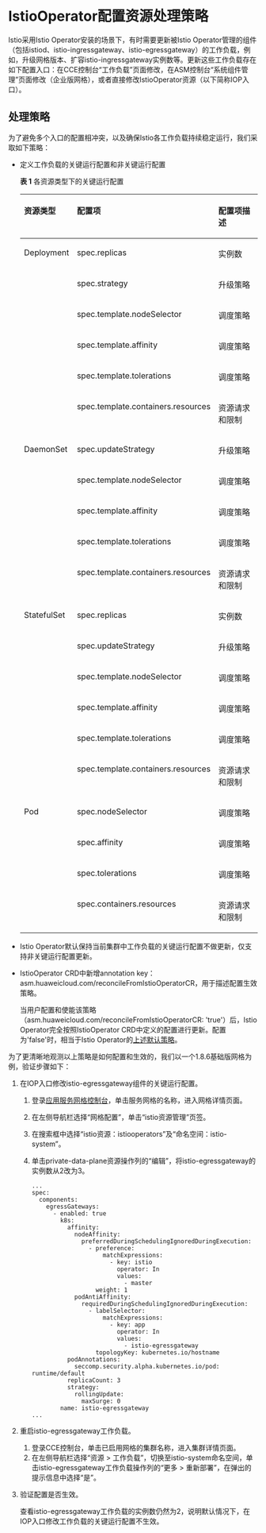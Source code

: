 # IstioOperator配置资源处理策略<a name="asm_01_0092"></a>

Istio采用Istio Operator安装的场景下，有时需要更新被Istio Operator管理的组件（包括istiod、istio-ingressgateway、istio-egressgateway）的工作负载，例如，升级网格版本、扩容istio-ingressgateway实例数等。更新这些工作负载存在如下配置入口：在CCE控制台“工作负载”页面修改，在ASM控制台“系统组件管理”页面修改（企业版网格），或者直接修改IstioOperator资源（以下简称IOP入口）。

## 处理策略<a name="section13241194335"></a>

为了避免多个入口的配置相冲突，以及确保Istio各工作负载持续稳定运行，我们采取如下策略：

-   定义工作负载的关键运行配置和非关键运行配置

    **表 1**  各资源类型下的关键运行配置

    <a name="table53111496236"></a>
    <table><thead align="left"><tr id="row123398916238"><th class="cellrowborder" valign="top" width="20.77%" id="mcps1.2.4.1.1"><p id="p1633910920236"><a name="p1633910920236"></a><a name="p1633910920236"></a>资源类型</p>
    </th>
    <th class="cellrowborder" valign="top" width="44.2%" id="mcps1.2.4.1.2"><p id="p83390910233"><a name="p83390910233"></a><a name="p83390910233"></a>配置项</p>
    </th>
    <th class="cellrowborder" valign="top" width="35.03%" id="mcps1.2.4.1.3"><p id="p0339198232"><a name="p0339198232"></a><a name="p0339198232"></a>配置项描述</p>
    </th>
    </tr>
    </thead>
    <tbody><tr id="row1333979172315"><td class="cellrowborder" rowspan="6" valign="top" width="20.77%" headers="mcps1.2.4.1.1 "><p id="p153397912236"><a name="p153397912236"></a><a name="p153397912236"></a>Deployment</p>
    </td>
    <td class="cellrowborder" valign="top" width="44.2%" headers="mcps1.2.4.1.2 "><p id="p1633915932312"><a name="p1633915932312"></a><a name="p1633915932312"></a>spec.replicas</p>
    </td>
    <td class="cellrowborder" valign="top" width="35.03%" headers="mcps1.2.4.1.3 "><p id="p533939132317"><a name="p533939132317"></a><a name="p533939132317"></a>实例数</p>
    </td>
    </tr>
    <tr id="row1133912912235"><td class="cellrowborder" valign="top" headers="mcps1.2.4.1.1 "><p id="p1233910992319"><a name="p1233910992319"></a><a name="p1233910992319"></a>spec.strategy</p>
    </td>
    <td class="cellrowborder" valign="top" headers="mcps1.2.4.1.2 "><p id="p6339109132318"><a name="p6339109132318"></a><a name="p6339109132318"></a>升级策略</p>
    </td>
    </tr>
    <tr id="row1033910920233"><td class="cellrowborder" valign="top" headers="mcps1.2.4.1.1 "><p id="p3339109142310"><a name="p3339109142310"></a><a name="p3339109142310"></a>spec.template.nodeSelector</p>
    </td>
    <td class="cellrowborder" valign="top" headers="mcps1.2.4.1.2 "><p id="p33399942311"><a name="p33399942311"></a><a name="p33399942311"></a>调度策略</p>
    </td>
    </tr>
    <tr id="row533913922315"><td class="cellrowborder" valign="top" headers="mcps1.2.4.1.1 "><p id="p17339398239"><a name="p17339398239"></a><a name="p17339398239"></a>spec.template.affinity</p>
    </td>
    <td class="cellrowborder" valign="top" headers="mcps1.2.4.1.2 "><p id="p183398912234"><a name="p183398912234"></a><a name="p183398912234"></a>调度策略</p>
    </td>
    </tr>
    <tr id="row1233969192318"><td class="cellrowborder" valign="top" headers="mcps1.2.4.1.1 "><p id="p43396919230"><a name="p43396919230"></a><a name="p43396919230"></a>spec.template.tolerations</p>
    </td>
    <td class="cellrowborder" valign="top" headers="mcps1.2.4.1.2 "><p id="p1433917912312"><a name="p1433917912312"></a><a name="p1433917912312"></a>调度策略</p>
    </td>
    </tr>
    <tr id="row63391091238"><td class="cellrowborder" valign="top" headers="mcps1.2.4.1.1 "><p id="p163396982317"><a name="p163396982317"></a><a name="p163396982317"></a>spec.template.containers.resources</p>
    </td>
    <td class="cellrowborder" valign="top" headers="mcps1.2.4.1.2 "><p id="p1233919916235"><a name="p1233919916235"></a><a name="p1233919916235"></a>资源请求和限制</p>
    </td>
    </tr>
    <tr id="row633915910230"><td class="cellrowborder" rowspan="5" valign="top" width="20.77%" headers="mcps1.2.4.1.1 "><p id="p13398942319"><a name="p13398942319"></a><a name="p13398942319"></a>DaemonSet</p>
    </td>
    <td class="cellrowborder" valign="top" width="44.2%" headers="mcps1.2.4.1.2 "><p id="p233912942314"><a name="p233912942314"></a><a name="p233912942314"></a>spec.updateStrategy</p>
    </td>
    <td class="cellrowborder" valign="top" width="35.03%" headers="mcps1.2.4.1.3 "><p id="p933915912232"><a name="p933915912232"></a><a name="p933915912232"></a>升级策略</p>
    </td>
    </tr>
    <tr id="row83395992319"><td class="cellrowborder" valign="top" headers="mcps1.2.4.1.1 "><p id="p433929182318"><a name="p433929182318"></a><a name="p433929182318"></a>spec.template.nodeSelector</p>
    </td>
    <td class="cellrowborder" valign="top" headers="mcps1.2.4.1.2 "><p id="p63392914232"><a name="p63392914232"></a><a name="p63392914232"></a>调度策略</p>
    </td>
    </tr>
    <tr id="row113396916232"><td class="cellrowborder" valign="top" headers="mcps1.2.4.1.1 "><p id="p5339189202317"><a name="p5339189202317"></a><a name="p5339189202317"></a>spec.template.affinity</p>
    </td>
    <td class="cellrowborder" valign="top" headers="mcps1.2.4.1.2 "><p id="p23391498236"><a name="p23391498236"></a><a name="p23391498236"></a>调度策略</p>
    </td>
    </tr>
    <tr id="row833917914235"><td class="cellrowborder" valign="top" headers="mcps1.2.4.1.1 "><p id="p17339159152312"><a name="p17339159152312"></a><a name="p17339159152312"></a>spec.template.tolerations</p>
    </td>
    <td class="cellrowborder" valign="top" headers="mcps1.2.4.1.2 "><p id="p17339149182310"><a name="p17339149182310"></a><a name="p17339149182310"></a>调度策略</p>
    </td>
    </tr>
    <tr id="row533920942312"><td class="cellrowborder" valign="top" headers="mcps1.2.4.1.1 "><p id="p1033919992318"><a name="p1033919992318"></a><a name="p1033919992318"></a>spec.template.containers.resources</p>
    </td>
    <td class="cellrowborder" valign="top" headers="mcps1.2.4.1.2 "><p id="p533915913238"><a name="p533915913238"></a><a name="p533915913238"></a>资源请求和限制</p>
    </td>
    </tr>
    <tr id="row3339189102310"><td class="cellrowborder" rowspan="6" valign="top" width="20.77%" headers="mcps1.2.4.1.1 "><p id="p23394932312"><a name="p23394932312"></a><a name="p23394932312"></a>StatefulSet</p>
    </td>
    <td class="cellrowborder" valign="top" width="44.2%" headers="mcps1.2.4.1.2 "><p id="p933969112313"><a name="p933969112313"></a><a name="p933969112313"></a>spec.replicas</p>
    </td>
    <td class="cellrowborder" valign="top" width="35.03%" headers="mcps1.2.4.1.3 "><p id="p15339129152310"><a name="p15339129152310"></a><a name="p15339129152310"></a>实例数</p>
    </td>
    </tr>
    <tr id="row113396919237"><td class="cellrowborder" valign="top" headers="mcps1.2.4.1.1 "><p id="p103399914230"><a name="p103399914230"></a><a name="p103399914230"></a>spec.updateStrategy</p>
    </td>
    <td class="cellrowborder" valign="top" headers="mcps1.2.4.1.2 "><p id="p5339139182317"><a name="p5339139182317"></a><a name="p5339139182317"></a>升级策略</p>
    </td>
    </tr>
    <tr id="row15339392234"><td class="cellrowborder" valign="top" headers="mcps1.2.4.1.1 "><p id="p433969122311"><a name="p433969122311"></a><a name="p433969122311"></a>spec.template.nodeSelector</p>
    </td>
    <td class="cellrowborder" valign="top" headers="mcps1.2.4.1.2 "><p id="p2033959102311"><a name="p2033959102311"></a><a name="p2033959102311"></a>调度策略</p>
    </td>
    </tr>
    <tr id="row123392098234"><td class="cellrowborder" valign="top" headers="mcps1.2.4.1.1 "><p id="p6339149162310"><a name="p6339149162310"></a><a name="p6339149162310"></a>spec.template.affinity</p>
    </td>
    <td class="cellrowborder" valign="top" headers="mcps1.2.4.1.2 "><p id="p113399932313"><a name="p113399932313"></a><a name="p113399932313"></a>调度策略</p>
    </td>
    </tr>
    <tr id="row13392917239"><td class="cellrowborder" valign="top" headers="mcps1.2.4.1.1 "><p id="p11339994236"><a name="p11339994236"></a><a name="p11339994236"></a>spec.template.tolerations</p>
    </td>
    <td class="cellrowborder" valign="top" headers="mcps1.2.4.1.2 "><p id="p43397919232"><a name="p43397919232"></a><a name="p43397919232"></a>调度策略</p>
    </td>
    </tr>
    <tr id="row733915972318"><td class="cellrowborder" valign="top" headers="mcps1.2.4.1.1 "><p id="p193391291238"><a name="p193391291238"></a><a name="p193391291238"></a>spec.template.containers.resources</p>
    </td>
    <td class="cellrowborder" valign="top" headers="mcps1.2.4.1.2 "><p id="p1533912942314"><a name="p1533912942314"></a><a name="p1533912942314"></a>资源请求和限制</p>
    </td>
    </tr>
    <tr id="row1733920962313"><td class="cellrowborder" rowspan="4" valign="top" width="20.77%" headers="mcps1.2.4.1.1 "><p id="p833959142313"><a name="p833959142313"></a><a name="p833959142313"></a>Pod</p>
    </td>
    <td class="cellrowborder" valign="top" width="44.2%" headers="mcps1.2.4.1.2 "><p id="p16339179202316"><a name="p16339179202316"></a><a name="p16339179202316"></a>spec.nodeSelector</p>
    </td>
    <td class="cellrowborder" valign="top" width="35.03%" headers="mcps1.2.4.1.3 "><p id="p1534069192312"><a name="p1534069192312"></a><a name="p1534069192312"></a>调度策略</p>
    </td>
    </tr>
    <tr id="row19340693237"><td class="cellrowborder" valign="top" headers="mcps1.2.4.1.1 "><p id="p1634010918230"><a name="p1634010918230"></a><a name="p1634010918230"></a>spec.affinity</p>
    </td>
    <td class="cellrowborder" valign="top" headers="mcps1.2.4.1.2 "><p id="p83405982320"><a name="p83405982320"></a><a name="p83405982320"></a>调度策略</p>
    </td>
    </tr>
    <tr id="row1340109192316"><td class="cellrowborder" valign="top" headers="mcps1.2.4.1.1 "><p id="p1934012912234"><a name="p1934012912234"></a><a name="p1934012912234"></a>spec.tolerations</p>
    </td>
    <td class="cellrowborder" valign="top" headers="mcps1.2.4.1.2 "><p id="p193401294232"><a name="p193401294232"></a><a name="p193401294232"></a>调度策略</p>
    </td>
    </tr>
    <tr id="row18340199152318"><td class="cellrowborder" valign="top" headers="mcps1.2.4.1.1 "><p id="p1834014913236"><a name="p1834014913236"></a><a name="p1834014913236"></a>spec.containers.resources</p>
    </td>
    <td class="cellrowborder" valign="top" headers="mcps1.2.4.1.2 "><p id="p16340129172319"><a name="p16340129172319"></a><a name="p16340129172319"></a>资源请求和限制</p>
    </td>
    </tr>
    </tbody>
    </table>

-   <a name="li176012101179"></a>Istio Operator默认保持当前集群中工作负载的关键运行配置不做更新，仅支持非关键运行配置更新。
-   IstioOperator CRD中新增annotation key：asm.huaweicloud.com/reconcileFromIstioOperatorCR，用于描述配置生效策略。

    当用户配置和使能该策略（asm.huaweicloud.com/reconcileFromIstioOperatorCR: 'true'）后，Istio Operator完全按照IstioOperator CRD中定义的配置进行更新。配置为'false'时，相当于Istio Operator的[上述默认策略](#li176012101179)。


为了更清晰地观测以上策略是如何配置和生效的，我们以一个1.8.6基础版网格为例，验证步骤如下：

1.  在IOP入口修改istio-egressgateway组件的关键运行配置。
    1.  登录[应用服务网格控制台](https://console.huaweicloud.com/asm/?locale=zh-cn)，单击服务网格的名称，进入网格详情页面。
    2.  在左侧导航栏选择“网格配置”，单击“istio资源管理”页签。
    3.  在搜索框中选择“istio资源：istiooperators”及“命名空间：istio-system”。
    4.  单击private-data-plane资源操作列的“编辑”，将istio-egressgateway的实例数从2改为3。

        ```
        ...
        spec:
          components:
            egressGateways:
              - enabled: true
                k8s:
                  affinity:
                    nodeAffinity:
                      preferredDuringSchedulingIgnoredDuringExecution:
                        - preference:
                            matchExpressions:
                              - key: istio
                                operator: In
                                values:
                                  - master
                          weight: 1
                    podAntiAffinity:
                      requiredDuringSchedulingIgnoredDuringExecution:
                        - labelSelector:
                            matchExpressions:
                              - key: app
                                operator: In
                                values:
                                  - istio-egressgateway
                          topologyKey: kubernetes.io/hostname
                  podAnnotations:
                    seccomp.security.alpha.kubernetes.io/pod: runtime/default
                  replicaCount: 3
                  strategy:
                    rollingUpdate:
                      maxSurge: 0
                name: istio-egressgateway
        ...
        ```

2.  重启istio-egressgateway工作负载。
    1.  登录CCE控制台，单击已启用网格的集群名称，进入集群详情页面。
    2.  在左侧导航栏选择“资源 \> 工作负载”，切换至istio-system命名空间，单击istio-egressgateway工作负载操作列的“更多 \> 重新部署”，在弹出的提示信息中选择“是”。

3.  验证配置是否生效。

    查看istio-egressgateway工作负载的实例数仍然为2，说明默认情况下，在IOP入口修改工作负载的关键运行配置不生效。


